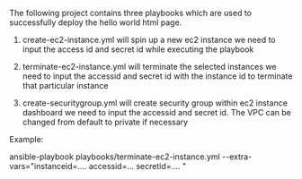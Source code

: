 The following project contains three playbooks which are used to successfully deploy the hello world html page.

1) create-ec2-instance.yml will spin up a new ec2 instance
we need to input the access id and secret id while executing the playbook

 
2) terminate-ec2-instance.yml will terminate the selected instances
we need to input the accessid and secret id with the instance id to terminate that particular instance

3) create-securitygroup.yml will create security group within ec2 instance dashboard
we need to input the accessid and secret id. The VPC can be changed from default to private if necessary

Example:

ansible-playbook playbooks/terminate-ec2-instance.yml --extra-vars="instanceid=.... accessid=... secretid=.... "
